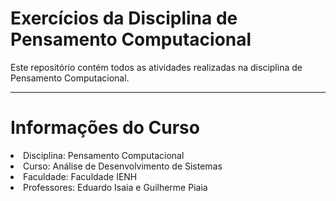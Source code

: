 # Exercícios da Disciplina de Pensamento Computacional
Este repositório contém todos as atividades realizadas na disciplina de Pensamento Computacional.

---

# Informações do Curso
<li>Disciplina: Pensamento Computacional</li>
<li>Curso: Análise de Desenvolvimento de Sistemas</li>
<li>Faculdade: Faculdade IENH</li>
<li>Professores: Eduardo Isaia e Guilherme Piaia</li>
